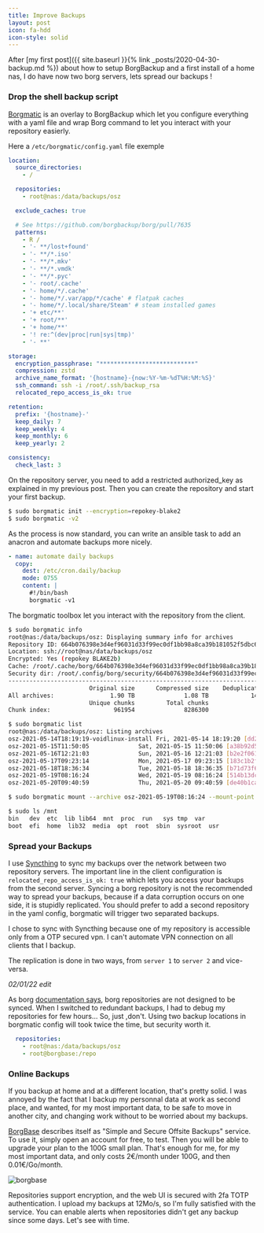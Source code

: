 ```yaml
---
title: Improve Backups
layout: post
icon: fa-hdd
icon-style: solid
---
```


After [my first post]({{ site.baseurl }}{% link _posts/2020-04-30-backup.md %}) about how to setup BorgBackup and a first install of a home nas, I do have now two borg servers, lets spread our backups !

### Drop the shell backup script

[Borgmatic](https://torsion.org/borgmatic/) is an overlay to BorgBackup which let you configure everything with a yaml file and wrap Borg command to let you interact with your repository easierly.

Here a ``/etc/borgmatic/config.yaml`` file exemple

```yaml
location:
  source_directories:
    - /

  repositories:
    - root@nas:/data/backups/osz

  exclude_caches: true

  # See https://github.com/borgbackup/borg/pull/7635
  patterns:
    - R /
    - '- **/lost+found'
    - '- **/*.iso'
    - '- **/*.mkv'
    - '- **/*.vmdk'
    - '- **/*.pyc'
    - '- root/.cache'
    - '- home/*/.cache'
    - '- home/*/.var/app/*/cache' # flatpak caches
    - '- home/*/.local/share/Steam' # steam installed games
    - '+ etc/**'
    - '+ root/**'
    - '+ home/**'
    - '! re:^(dev|proc|run|sys|tmp)'
    - '- **'

storage:
  encryption_passphrase: "***************************"
  compression: zstd
  archive_name_format: '{hostname}-{now:%Y-%m-%dT%H:%M:%S}'
  ssh_command: ssh -i /root/.ssh/backup_rsa
  relocated_repo_access_is_ok: true

retention:
  prefix: '{hostname}-'
  keep_daily: 7
  keep_weekly: 4
  keep_monthly: 6
  keep_yearly: 2

consistency:
  check_last: 3
```

On the repository server, you need to add a restricted authorized_key as explained in my previous post.
Then you can create the repository and start your first backup.

```bash
$ sudo borgmatic init --encryption=repokey-blake2
$ sudo borgmatic -v2
```

As the process is now standard, you can write an ansible task to add an anacron and automate backups more nicely.
```yaml
- name: automate daily backups
  copy:
    dest: /etc/cron.daily/backup
    mode: 0755
    content: |
      #!/bin/bash
      borgmatic -v1
```

The borgmatic toolbox let you interact with the repository from the client.
```bash
$ sudo borgmatic info
root@nas:/data/backups/osz: Displaying summary info for archives
Repository ID: 664b076398e3d4ef96031d33f99ec0df1bb98a8ca39b181052f5dbc6c335f70e
Location: ssh://root@nas/data/backups/osz
Encrypted: Yes (repokey BLAKE2b)
Cache: /root/.cache/borg/664b076398e3d4ef96031d33f99ec0df1bb98a8ca39b181052f5dbc6c335f70e
Security dir: /root/.config/borg/security/664b076398e3d4ef96031d33f99ec0df1bb98a8ca39b181052f5dbc6c335f70e
------------------------------------------------------------------------------
                       Original size      Compressed size    Deduplicated size
All archives:                1.90 TB              1.08 TB            149.50 GB
                       Unique chunks         Total chunks
Chunk index:                  961954              8286300

$ sudo borgmatic list
root@nas:/data/backups/osz: Listing archives
osz-2021-05-14T18:19:19-voidlinux-install Fri, 2021-05-14 18:19:20 [dd21865bff728fdf4751cdc0e1f714164436eb5863452298b72952093dfbad4c]
osz-2021-05-15T11:50:05              Sat, 2021-05-15 11:50:06 [a38b92d57f58c97195e42047611679aa24a065a092da93d6ed9a68d7d94a52ad]
osz-2021-05-16T12:21:03              Sun, 2021-05-16 12:21:03 [b2e2f061939bb4818cb7be33e7da2c572ce7b60ebb6f9482ed317e18cf01895f]
osz-2021-05-17T09:23:14              Mon, 2021-05-17 09:23:15 [183c1b2f399999012cfa977a3b5f67ca3b8b0299384adfad486e3858a469659e]
osz-2021-05-18T18:36:34              Tue, 2021-05-18 18:36:35 [b71d73f6d62a328ff09c5728ddb042b6858148fcfbfe078828178abd34a10795]
osz-2021-05-19T08:16:24              Wed, 2021-05-19 08:16:24 [514b13dcdfbca936930adf67066bb7fcb5e668f5301c0d5ec1a98915c9926bb9]
osz-2021-05-20T09:40:59              Thu, 2021-05-20 09:40:59 [de40b1ca2cfe99893cb8023b2c496ba56695f3596199a126ac79ccf36ee566d0]

$ sudo borgmatic mount --archive osz-2021-05-19T08:16:24 --mount-point /mnt

$ sudo ls /mnt
bin   dev  etc	lib	lib64  mnt  proc  run	sys	tmp  var
boot  efi  home  lib32	media  opt  root  sbin	sysroot  usr
```

### Spread your Backups

I use [Syncthing](https://syncthing.net/) to sync my backups over the network between two repository servers.
The important line in the client configuration is ``relocated_repo_access_is_ok: true`` which lets you access your backups from the second server.
Syncing a borg repository is not the recommended way to spread your backups, because if a data corruption occurs on one side, it is stupidly replicated.
You should prefer to add a second repository in the yaml config, borgmatic will trigger two separated backups.

I chose to sync with Syncthing because one of my repository is accessible only from a OTP secured vpn. I can't automate VPN connection on all clients that I backup.

The replication is done in two ways, from ``server 1`` to ``server 2`` and vice-versa.

_02/01/22 edit_

As borg [documentation says](https://borgbackup.readthedocs.io/en/stable/faq.html#can-i-copy-or-synchronize-my-repo-to-another-location), borg repositories are not designed to be synced.
When I switched to redundant backups, I had to debug my repositories for few hours... So, just ,don't.
Using two backup locations in borgmatic config will took twice the time, but security worth it.
```yaml
  repositories:
    - root@nas:/data/backups/osz
    - root@borgbase:/repo
```

### Online Backups

If you backup at home and at a different location, that's pretty solid. I was annoyed by the fact that I backup my personnal data at work as second place, and wanted, for my most important data, to be safe to move in another city, and changing work without to be worried about my backups.

[BorgBase](https://www.borgbase.com/) describes itself as "Simple and Secure Offsite Backups" service.
To use it, simply open an account for free, to test. Then you will be able to upgrade your plan to the 100G small plan. That's enough for me, for my most important data, and only costs 2€/month under 100G, and then 0.01€/Go/month.

![borgbase]({{site.baseurl}}/assets/images/server/borgbase.png)

Repositories support encryption, and the web UI is secured with 2fa TOTP authentication.
I upload my backups at 12Mo/s, so I'm fully satisfied with the service.
You can enable alerts when repositories didn't get any backup since some days.
Let's see with time.
